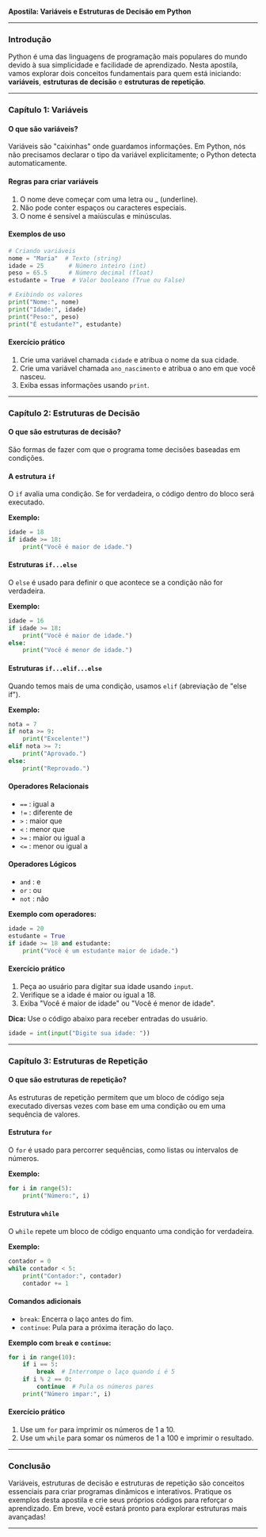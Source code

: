 **Apostila: Variáveis e Estruturas de Decisão em Python**

---

### Introdução

Python é uma das linguagens de programação mais populares do mundo devido à sua simplicidade e facilidade de aprendizado. Nesta apostila, vamos explorar dois conceitos fundamentais para quem está iniciando: **variáveis**, **estruturas de decisão** e **estruturas de repetição**.

---

### Capítulo 1: Variáveis

#### O que são variáveis?
Variáveis são "caixinhas" onde guardamos informações. Em Python, nós não precisamos declarar o tipo da variável explicitamente; o Python detecta automaticamente.

#### Regras para criar variáveis
1. O nome deve começar com uma letra ou _ (underline).
2. Não pode conter espaços ou caracteres especiais.
3. O nome é sensível a maiúsculas e minúsculas.

#### Exemplos de uso
```python
# Criando variáveis
nome = "Maria"  # Texto (string)
idade = 25       # Número inteiro (int)
peso = 65.5      # Número decimal (float)
estudante = True  # Valor booleano (True ou False)

# Exibindo os valores
print("Nome:", nome)
print("Idade:", idade)
print("Peso:", peso)
print("É estudante?", estudante)
```

#### Exercício prático
1. Crie uma variável chamada `cidade` e atribua o nome da sua cidade.
2. Crie uma variável chamada `ano_nascimento` e atribua o ano em que você nasceu.
3. Exiba essas informações usando `print`.

---

### Capítulo 2: Estruturas de Decisão

#### O que são estruturas de decisão?
São formas de fazer com que o programa tome decisões baseadas em condições.

#### A estrutura `if`
O `if` avalia uma condição. Se for verdadeira, o código dentro do bloco será executado.

**Exemplo:**
```python
idade = 18
if idade >= 18:
    print("Você é maior de idade.")
```

#### Estruturas `if...else`
O `else` é usado para definir o que acontece se a condição não for verdadeira.

**Exemplo:**
```python
idade = 16
if idade >= 18:
    print("Você é maior de idade.")
else:
    print("Você é menor de idade.")
```

#### Estruturas `if...elif...else`
Quando temos mais de uma condição, usamos `elif` (abreviação de "else if").

**Exemplo:**
```python
nota = 7
if nota >= 9:
    print("Excelente!")
elif nota >= 7:
    print("Aprovado.")
else:
    print("Reprovado.")
```

#### Operadores Relacionais
- `==` : igual a
- `!=` : diferente de
- `>`  : maior que
- `<`  : menor que
- `>=` : maior ou igual a
- `<=` : menor ou igual a

#### Operadores Lógicos
- `and` : e
- `or`  : ou
- `not` : não

**Exemplo com operadores:**
```python
idade = 20
estudante = True
if idade >= 18 and estudante:
    print("Você é um estudante maior de idade.")
```

#### Exercício prático
1. Peça ao usuário para digitar sua idade usando `input`.
2. Verifique se a idade é maior ou igual a 18.
3. Exiba "Você é maior de idade" ou "Você é menor de idade".

**Dica:** Use o código abaixo para receber entradas do usuário.
```python
idade = int(input("Digite sua idade: "))
```

---

### Capítulo 3: Estruturas de Repetição

#### O que são estruturas de repetição?
As estruturas de repetição permitem que um bloco de código seja executado diversas vezes com base em uma condição ou em uma sequência de valores.

#### Estrutura `for`
O `for` é usado para percorrer sequências, como listas ou intervalos de números.

**Exemplo:**
```python
for i in range(5):
    print("Número:", i)
```

#### Estrutura `while`
O `while` repete um bloco de código enquanto uma condição for verdadeira.

**Exemplo:**
```python
contador = 0
while contador < 5:
    print("Contador:", contador)
    contador += 1
```

#### Comandos adicionais
- `break`: Encerra o laço antes do fim.
- `continue`: Pula para a próxima iteração do laço.

**Exemplo com `break` e `continue`:**
```python
for i in range(10):
    if i == 5:
        break  # Interrompe o laço quando i é 5
    if i % 2 == 0:
        continue  # Pula os números pares
    print("Número impar:", i)
```

#### Exercício prático
1. Use um `for` para imprimir os números de 1 a 10.
2. Use um `while` para somar os números de 1 a 100 e imprimir o resultado.

---

### Conclusão

Variáveis, estruturas de decisão e estruturas de repetição são conceitos essenciais para criar programas dinâmicos e interativos. Pratique os exemplos desta apostila e crie seus próprios códigos para reforçar o aprendizado. Em breve, você estará pronto para explorar estruturas mais avançadas!

---

